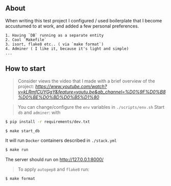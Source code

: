 ## About 

When writing this test project I configured / used boilerplate that I become accustumed to at work, and added a few personal preferences.


    1. Having `DB` running as a separate entity
    2. Cool `Makefile`
    3. isort, flake8 etc.. ( via `make format`)
    4. Adminer ( I like it, because it's light and simple)
    ...

## How to start 

> Consider views the video that I made with a brief overview of the project: _https://www.youtube.com/watch?v=kLRmfCUYGgY&feature=youtu.be&ab_channel=%D0%9F%D0%B8%D0%BE%D0%BD%D0%B5%D1%80_

> You can change/configure the `env` variables in `./scripts/env.sh`
Start `db` and `adminer`: with

```bash
$ pip install -r requirements/dev.txt
```


```bash
$ make start_db
```

It will run `Docker` containers described in `./stack.yml`

```bash
$ make run 
```
The server should run on http://127.0.0.1:8000/ 

> To apply `autopep8` and `flake8` run:  
```bash
$ make format
```

